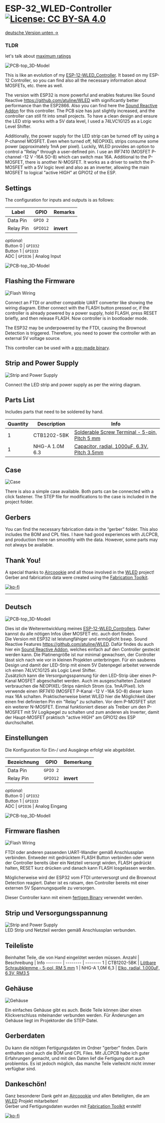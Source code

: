 # ESP-32_WLED-Controller  [![License: CC BY-SA 4.0](https://img.shields.io/badge/License-CC%20BY--SA%204.0-lightgrey.svg)](https://creativecommons.org/licenses/by-sa/4.0/)

[deutsche Version unten ->](#Deutsch)

### TLDR
let's talk about [maximum ratings](./maximum_ratings.md)

![PCB-top_3D-Model](images/ESP-32_WLED-Controller.jpg)

This is like an evolution of my [ESP-12-WLED_Controller](https://github.com/der-pw/ESP-12_WLED-Controller). It based on my ESP-12 Controller, so you can find also all the necessary information about MOSFETs, etc. there as well.

The version with ESP32 is more powerful and enables features like Sound Reactive https://github.com/atuline/WLED with significantly better performance than the ESP2866. Also you can find here the [Sound Reactive Addon](ESP-32_WLED-Controller_Addon) for this controller. The PCB size has just slightly increased, and the controller can still fit into small projects. To have a clean design and ensure the LED strip works with a 5V data level, I used a 74LVC1G125 as a Logic Level Shifter.

Additionally, the power supply for the LED strip can be turned off by using a P-channel MOSFET. Even when turned off, NEOPIXEL strips consume some power (approximately 1mA per pixel). Luckily, WLED provides an option to control a "Relay" through a user-defined pin. I use an IRF7410 (MOSFET P-channel -12 V -16A SO-8) which can switch max 16A. Additional to the P-MOSFET, there is another N-MOSFET. It works as a driver to switch the P-MOSFET with a 5V logic level and also as an inverter, allowing the main MOSFET to logical "active HIGH" at GPIO12 of the ESP.

## Settings
The configuration for inputs and outputs is as follows:

Label | GPIO | Remarks
--- | --- | ---
Data Pin | `GPIO 2`  
Relay Pin | `GPIO12` | **invert**  
*optional:*  
Button 0 | `GPIO32`  
Button 1 | `GPIO33`  
ADC | `GPIO36` | Analog Input

![PCB-top_3D-Model](images/settings.jpg)

## Flashing the Firmware
![Flash Wiring](images/flash_wiring.jpg)

Connect an FTDI or another compatible UART converter like showing the wiring diagram. Either connect with the FLASH button pressed or, if the controller is already powered by a power supply, hold FLASH, press RESET briefly, and then release FLASH. Now controller is in bootloader mode.

The ESP32 may be underpowered by the FTDI, causing the Brownout Detection is triggered. Therefore, you need to power the controller with an external 5V voltage source.

This controller can be used with a [pre-made binary](https://install.wled.me/).

## Strip and Power Supply
![Strip and Power Supply](images/strip_wiring.jpg)

Connect the LED strip and power supply as per the wiring diagram.

## Parts List
Includes parts that need to be soldered by hand.

Quantity | Description | Info
-------- | -------- | --------
1   | CTB1202-5BK   | [Solderable Screw Terminal - 5-pin, Pitch 5 mm](https://www.reichelt.de/loetbare-schraubklemme-5-pol-rm-5-mm-90--ctb1202-5bk-p292662.html)
1   | NHG-A 1.0M 6.3   | [Capacitor, radial, 1000µF, 6.3V, Pitch 3.5mm](https://www.reichelt.de/elko-radial-1-000-f-6-3v-rm3-5-1000h-105-c-20--nhg-a-1-0m-6-3-p200391.html)

## Case
![Case](case/case.jpg)  

There is also a simple case available. Both parts can be connected with a click fastener. The STEP file for modifications to the case is included in the project folder.

## Gerbers
You can find the necessary fabrication data in the “gerber” folder. This also includes the BOM and CPL files. I have had good experiences with JLCPCB, and production there ran smoothly with the data. However, some parts may not always be available.

## Thank You!

A special thanks to [Aircoookie](https://github.com/Aircoookie) and all those involved in the [WLED](https://github.com/Aircoookie/WLED) project!  
Gerber and fabrication data were created using the [Fabrication Toolkit](https://github.com/bennymeg/JLC-Plugin-for-KiCad).

[![ko-fi](https://ko-fi.com/img/githubbutton_sm.svg)](https://ko-fi.com/S6S7GF5NA)

---
## Deutsch
![PCB-top_3D-Modell](images/ESP-32_WLED-Controller.jpg)

Dies ist die Weiterentwicklung meines [ESP-12-WLED_Controllers](https://github.com/der-pw/ESP-12_WLED-Controller). Daher kannst du alle nötigen Infos über MOSFET etc. auch dort finden.  
Die Version mit ESP32 ist leistungfähiger und ermöglicht bswp. Sound Reactive Features https://github.com/atuline/WLED. Dafür findes du auch hier ein [Sound Reactive Addon](ESP-32_WLED-Controller_Addon), welches einfach auf den Controller gesteckt werden kann. Die Platinengröße ist nur minimal gewachsen, der Controller lässt sich nach wie vor in kleinen Projekten unterbringen. Für ein sauberes Design und damit der LED-Strip mit einem 5V Datenpegel arbeitet verwende ich einen 74LVC1G125 als Logic Level Shifter.  
Zusätzlich kann die Versorgungsspannung für den LED-Strip über einen P-Kanal MOSFET abgeschaltet werden. Auch im ausgeschalteten Zustand verbrauchen die NEOPIXEL-Strips nämlich Strom (ca. 1mA/Pixel). Ich verwende einen IRF7410 (MOSFET P-Kanal -12 V -16A SO-8) dieser kann max 16A schalten.
Praktischerweise bietet WLED hier die Möglichkeit über einen frei definierten Pin ein "Relay" zu schalten. Vor dem P-MOSFET sitzt ein weiterer N-MOSFET. Einmal funktioniert dieser als Treiber um den P-MOSFET mit 5V Logikpegel zu schalten und zum anderen als Inverter, damit der Haupt-MOSFET praktisch "active HIGH" am GPIO12 des ESP durchschaltet. 

## Einstellungen
Die Konfiguration für Ein-/ und Ausgänge erfolgt wie abgebildet.  

Bezeichnung | GPIO | Bemerkung
--- | --- | ---
Data Pin | `GPIO 2`  
Relay Pin | `GPIO12` | **invert**  
*optional:*  
Button 0 | `GPIO32`  
Button 1 | `GPIO33`  
ADC | `GPIO36` | Analog Eingang


![PCB-top_3D-Modell](images/settings.jpg)  

## Firmware flashen
![Flash Wiring](images/flash_wiring.jpg)  

FTDI oder anderen passenden UART-Wandler gemäß Anschlussplan verbinden.
Entweder mit gedrücktem FLASH Button verbinden oder wenn der Controller bereits über ein Netzteil versorgt wirden, FLASH gedrückt halten, RESET kurz drücken und danach kann FLASH losgelassen werden.  

Möglicherweise wird der ESP32 vom FTDI unterversorgt und die Brownout Detection reagiert. Daher ist es ratsam, den Controller bereits mit einer externen 5V Spannungsquelle zu versorgen.  

Dieser Controller kann mit einem [fertigen Binary](https://install.wled.me/) verwendet werden.

## Strip und Versorgungsspannung
![Strip and Power Supply](images/strip_wiring.jpg)  
LED Strip und Netzteil werden gemäß Anschlussplan verbunden.

## Teileliste
Beinhaltet Teile, die von Hand eingelötet werden müssen.
Anzahl | Beschreibung | Info
-------- | -------- | --------
1   | CTB1202-5BK   | [Lötbare Schraubklemme - 5-pol, RM 5 mm](https://www.reichelt.de/loetbare-schraubklemme-5-pol-rm-5-mm-90--ctb1202-5bk-p292662.html)
1   | NHG-A 1,0M 6,3   | [Elko, radial, 1.000µF, 6,3V, RM3,5](https://www.reichelt.de/elko-radial-1-000-f-6-3v-rm3-5-1000h-105-c-20--nhg-a-1-0m-6-3-p200391.html)

## Gehäuse
![Gehäuse](case/case.jpg)  

Ein einfaches Gehäuse gibt es auch.
Beide Teile können über einen Klickverschluss miteinander verbunden werden.
Für Änderungen am Gehäuse liegt im Projektorder die STEP-Datei.  

## Gerberdaten
Du kann die nötigen Fertigungsdaten im Ordner "gerber" finden. Darin enthalten sind auch die BOM und CPL Files. Mit JLCPCB habe ich guter Erfahrungen gemacht, und mit den Daten lief die Fertigung dort auch problemlos. Es ist jedoch möglich, das manche Teile vielleicht nicht immer verfügbar sind.

## Dankeschön!  
Ganz besonderer Dank geht an [Aircoookie](https://github.com/Aircoookie) und allen Beteiligten, die am [WLED](https://github.com/Aircoookie/WLED) Projekt mitarbeiten!  
Gerber und Fertigungsdaten wurden mit [Fabrication Toolkit](https://github.com/bennymeg/JLC-Plugin-for-KiCad) erstellt!


[![ko-fi](https://ko-fi.com/img/githubbutton_sm.svg)](https://ko-fi.com/S6S7GF5NA)

